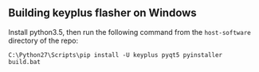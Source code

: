 ## Building keyplus flasher on Windows

Install python3.5, then run the following command from the `host-software` directory of the repo:

```batch
C:\Python27\Scripts\pip install -U keyplus pyqt5 pyinstaller
build.bat
```
